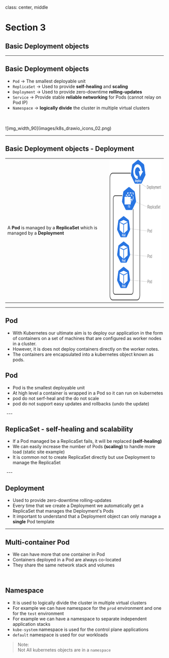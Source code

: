 class: center, middle
# Section 3  
## Basic Deployment objects  

---

## Basic Deployment objects
 - `Pod` -> The smallest deployable unit
 - `ReplicaSet` -> Used to provide **self-healing** and **scaling**
 - `Deployment` -> Used to provide zero-downtime **rolling-updates**
 - `Service`    -> Provide stable **reliable networking** for Pods (cannot relay on Pod IP)
 - `Namespace`  -> **logically divide** the cluster in multiple virtual clusters
<br>  
<br>  
![img_width_90](images/k8s_drawio_icons_02.png)


---

## Basic Deployment objects - Deployment 
<table style="width:100%">
  <tr>
    <td>A <b>Pod</b> is managed by a <b>ReplicaSet</b> which is managed by a <b>Deployment</b></td>
    <td><img src="images/k8s_drawio_icons_02-Page-2.png" height="450px"></td>
  </tr>
</table>  

---

## Pod 
 - With Kubernetes our ultimate aim is to deploy our application in the form of containers on a set of machines that are configured as worker nodes in a cluster.
 - However, it is does not deploy containers directly on the worker notes.
 - The containers are encapsulated into a kubernetes object known as pods.

## Pod 
 - Pod is the smallest deployable unit
 - At high level a container is wrapped in a Pod so it can run on kubernetes
 - pod do not serf-heal and the do not scale
 - pod do not support easy updates and rollbacks (undo the update) 
<img single pod single container>
--- 

## ReplicaSet - self-healing and scalability
 - If a Pod managed be a ReplicaSet fails, it will be replaced **(self-healing)**
 - We can easily increase the number of Pods **(scaling)** to handle more load (static site example)
 - It is common not to create ReplicaSet directly but use Deployment to manage the ReplicaSet
 <img one ReplicaSet multiple Pods>
---

## Deployment
 - Used to provide zero-downtime rolling-updates
 - Every time that we create a Deployment we automatically get a ReplicaSet that manages the Deployment's Pods
 - It important to understand that a Deployment object can only manage a **single** Pod template  
---

## Multi-container Pod 
 - We can have more that one container in Pod
 - Containers deployed in a Pod are always co-located 
 - They share the same network stack and volumes
<img Multi-container Pod sharing the same network stack and volumes> 

## Namespace
 - It is used to logically divide the cluster in multiple virtual clusters
 - For example we can have namespace for the `prod` environment and one for the `test` environment
 - For example we can have a namespace to separate independent application stacks
 - `kube-system` namespace is used for the control plane applications
 - `default` namespace is used for our workloads

 > Note:  
 > Not All kubernetes objects are in a `namespace`